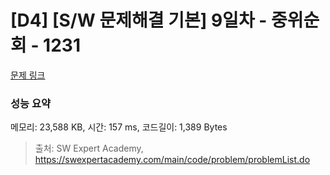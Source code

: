 # [D4] [S/W 문제해결 기본] 9일차 - 중위순회 - 1231 

[문제 링크](https://swexpertacademy.com/main/code/problem/problemDetail.do?contestProbId=AV140YnqAIECFAYD) 

### 성능 요약

메모리: 23,588 KB, 시간: 157 ms, 코드길이: 1,389 Bytes



> 출처: SW Expert Academy, https://swexpertacademy.com/main/code/problem/problemList.do